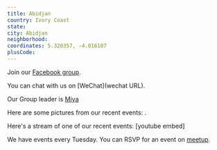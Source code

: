 ```yaml
---
title: Abidjan
country: Ivory Coast
state: 
city: Abidjan
neighborhood: 
coordinates: 5.320357, -4.016107
plusCode:
---
```

Join our [Facebook group](https://www.facebook.com/groups/free.code.camp.babi).

You can chat with us on [WeChat](wechat URL).

Our Group leader is [Miya](freecodecamp.org/miya)

Here are some pictures from our recent events:
![]().

Here's a stream of one of our recent events:
[youtube embed]

We have events every Tuesday. You can RSVP for an event on [meetup](meetupurl).
